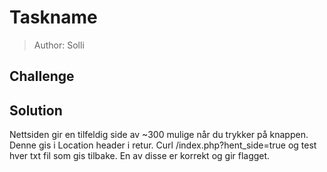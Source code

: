 # Taskname
> Author: Solli

## Challenge

## Solution

Nettsiden gir en tilfeldig side av ~300 mulige når du trykker på knappen. Denne gis i Location header i retur. Curl /index.php?hent_side=true og test hver txt fil som gis tilbake. En av disse er korrekt og gir flagget.